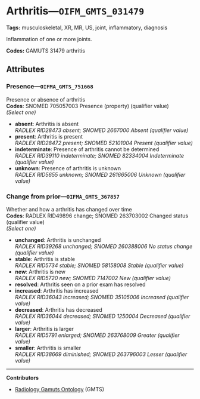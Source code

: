 # Arthritis—`OIFM_GMTS_031479`

**Tags:** musculoskeletal, XR, MR, US, joint, inflammatory, diagnosis

Inflammation of one or more joints.

**Codes:** GAMUTS 31479 arthritis

## Attributes

### Presence—`OIFMA_GMTS_751668`

Presence or absence of arthritis  
**Codes**: SNOMED 705057003 Presence (property) (qualifier value)  
*(Select one)*

- **absent**: Arthritis is absent  
_RADLEX RID28473 absent; SNOMED 2667000 Absent (qualifier value)_
- **present**: Arthritis is present  
_RADLEX RID28472 present; SNOMED 52101004 Present (qualifier value)_
- **indeterminate**: Presence of arthritis cannot be determined  
_RADLEX RID39110 indeterminate; SNOMED 82334004 Indeterminate (qualifier value)_
- **unknown**: Presence of arthritis is unknown  
_RADLEX RID5655 unknown; SNOMED 261665006 Unknown (qualifier value)_

### Change from prior—`OIFMA_GMTS_367857`

Whether and how a arthritis has changed over time  
**Codes**: RADLEX RID49896 change; SNOMED 263703002 Changed status (qualifier value)  
*(Select one)*

- **unchanged**: Arthritis is unchanged  
_RADLEX RID39268 unchanged; SNOMED 260388006 No status change (qualifier value)_
- **stable**: Arthritis is stable  
_RADLEX RID5734 stable; SNOMED 58158008 Stable (qualifier value)_
- **new**: Arthritis is new  
_RADLEX RID5720 new; SNOMED 7147002 New (qualifier value)_
- **resolved**: Arthritis seen on a prior exam has resolved  
- **increased**: Arthritis has increased  
_RADLEX RID36043 increased; SNOMED 35105006 Increased (qualifier value)_
- **decreased**: Arthritis has decreased  
_RADLEX RID36044 decreased; SNOMED 1250004 Decreased (qualifier value)_
- **larger**: Arthritis is larger  
_RADLEX RID5791 enlarged; SNOMED 263768009 Greater (qualifier value)_
- **smaller**: Arthritis is smaller  
_RADLEX RID38669 diminished; SNOMED 263796003 Lesser (qualifier value)_

---

**Contributors**

- [Radiology Gamuts Ontology](https://gamuts.net/) (GMTS)
